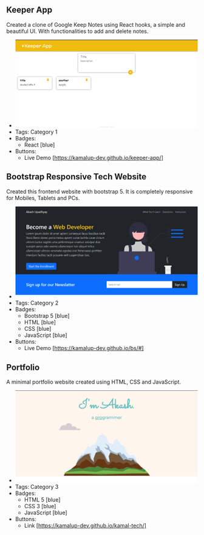 ## Keeper App
Created a clone of Google Keep Notes using React hooks, a simple and beautiful UI. With functionalities to add and delete notes.
- ![600x200](../assets/keeper-app.png)
- Tags: Category 1
- Badges:
  - React [blue]
- Buttons:
  - Live Demo [https://kamalup-dev.github.io/keeper-app/]

## Bootstrap Responsive Tech Website
Created this frontend website with bootstrap 5. It is completely responsive for Mobiles, Tablets and PCs.
- ![600x200](../assets/bs-portfolio.png)
- Tags: Category 2
- Badges:
  - Bootstrap 5 [blue]
  - HTML [blue]
  - CSS [blue]
  - JavaScript [blue]
- Buttons:
  - Live Demo [https://kamalup-dev.github.io/bs/#]

## Portfolio
A minimal portfolio website created using HTML, CSS and JavaScript.
- ![600x200](../assets/portfolio.png)
- Tags: Category 3
- Badges:
  - HTML 5 [blue]
  - CSS 3 [blue]
  - JavaScript [blue]
- Buttons:
  - Link [https://kamalup-dev.github.io/kamal-tech/]